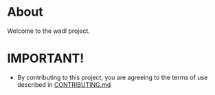 # About

Welcome to the wadl project.



# IMPORTANT!

* By contributing to this project, you are agreeing to the terms of use described in [CONTRIBUTING.md](./CONTRIBUTING.md)

